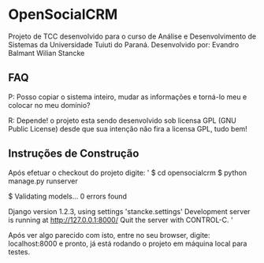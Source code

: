 # OpenSocialCRM

Projeto de TCC desenvolvido para o curso de Análise e Desenvolvimento de Sistemas da Universidade Tuiuti do Paraná.
Desenvolvido por:
		Evandro Balmant
		Wilian Stancke

## FAQ

P: Posso copiar o sistema inteiro, mudar as informações e torná-lo meu e colocar no meu domínio?

R: Depende! o projeto esta sendo desenvolvido sob licensa GPL (GNU Public License) desde que sua intenção não fira a licensa GPL, tudo bem!


## Instruções de Construção

Após efetuar o checkout do projeto digite:
'
$ cd opensocialcrm
$ python manage.py runserver

$ Validating models...
0 errors found

Django version 1.2.3, using settings \'stancke.settings\'
Development server is running at http://127.0.0.1:8000/
Quit the server with CONTROL-C.
'

Após ver algo parecido com isto, entre no seu browser, digite: localhost:8000 e pronto, já está rodando o
projeto em máquina local para testes.

